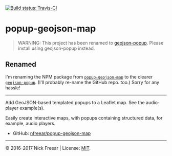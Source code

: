 
[![Build status: Travis-CI][travis-icon]][travis-ci]

# popup-geojson-map

> WARNING: This project has been renamed to [geojson-popup][npm].
> Please install using geojson-popup instead.

## Renamed

I'm renaming the NPM package from [`popup-geojson-map`][npm-old] to the clearer [`geojson-popup`][npm].
(I'll probably re-name the GitHub repo. too.) Sorry for any hassle!

---

Add GeoJSON-based templated popups to a Leaflet map. See the audio-player example(s).

Easily create interactive maps, with popups containing structured data, for example, audio players.

* GitHub: [nfreear/popup-geojson-map][]

---
&copy; 2016-2017 Nick Freear | License: [MIT][].


[npm-old]: https://npmjs.com/package/popup-geojson-map
[npm]: https://npmjs.com/package/geojson-popup

[gh]: https://github.com/nfreear/popup-geojson-map
[nfreear/popup-geojson-map]: https://github.com/nfreear/popup-geojson-map

[MIT]: https://nfreear.mit-license.org/2016-2017 "MIT License | © 2016-2017 Nick Freear (date: 2016-09-26)"
[travis-icon]: https://travis-ci.org/nfreear/popup-geojson-map.svg
[travis-ci]: https://travis-ci.org/nfreear/popup-geojson-map "Build status – Travis-CI"

[RFC]: https://tools.ietf.org/html/rfc7946 "The GeoJSON Format, August 2016."
[GeoJSON]: http://geojson.org/
[Leaflet.JS]: http://leafletjs.com/examples/geojson.html

[end]: //end
